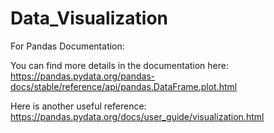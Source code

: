 # Data_Visualization

For Pandas Documentation:

You can find more details in the documentation here: https://pandas.pydata.org/pandas-docs/stable/reference/api/pandas.DataFrame.plot.html

Here is another useful reference:
https://pandas.pydata.org/docs/user_guide/visualization.html
